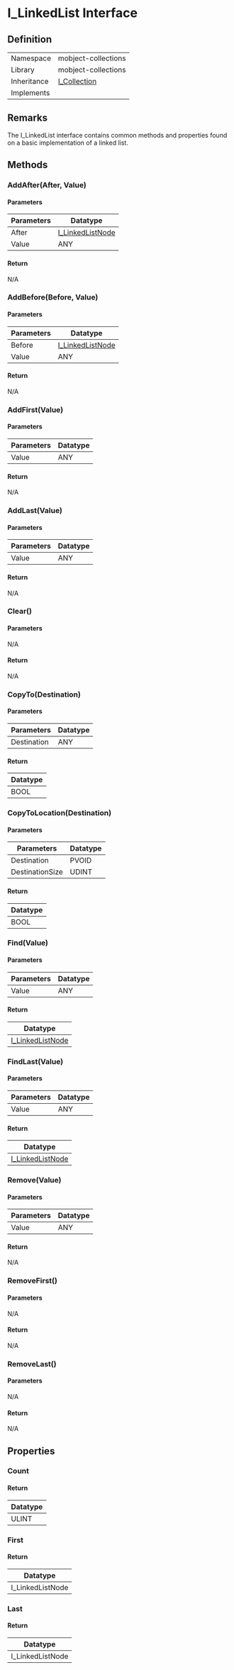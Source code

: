 # I_LinkedList Interface

## Definition

|             |                                                                                                                                                                 |
| ----------- | --------------------------------------------------------------------------------------------------------------------------------------------------------------- |
| Namespace   | mobject-collections                                                                                                                                             |
| Library     | mobject-collections                                                                                                                                             |
| Inheritance | [I_Collection](i-collection.md) |, [I_EventEmitter](https://mobject-dev-team.github.io/mobject-events/#/i-event-emitter)                                       |
| Implements  |                                                                                                                                                                 |

## Remarks

The I_LinkedList interface contains common methods and properties found on a basic implementation of a linked list.

## Methods

### AddAfter(After, Value)

#### Parameters

| Parameters | Datatype                                |
| ---------- | --------------------------------------- |
| After      | [I_LinkedListNode](i-linkedlistnode.md) |
| Value      | ANY                                     |

#### Return

N/A

### AddBefore(Before, Value)

#### Parameters

| Parameters | Datatype                                |
| ---------- | --------------------------------------- |
| Before     | [I_LinkedListNode](i-linkedlistnode.md) |
| Value      | ANY                                     |

#### Return

N/A

### AddFirst(Value)

#### Parameters

| Parameters | Datatype |
| ---------- | -------- |
| Value      | ANY      |

#### Return

N/A

### AddLast(Value)

#### Parameters

| Parameters | Datatype |
| ---------- | -------- |
| Value      | ANY      |

#### Return

N/A

### Clear()

#### Parameters

N/A

#### Return

N/A

### CopyTo(Destination)

#### Parameters

| Parameters  | Datatype |
| ----------- | -------- |
| Destination | ANY      |

#### Return

| Datatype |
| -------- |
| BOOL     |

### CopyToLocation(Destination)

#### Parameters

| Parameters      | Datatype |
| --------------- | -------- |
| Destination     | PVOID    |
| DestinationSize | UDINT    |

#### Return

| Datatype |
| -------- |
| BOOL     |

### Find(Value)

#### Parameters

| Parameters | Datatype |
| ---------- | -------- |
| Value      | ANY      |

#### Return

| Datatype                                |
| --------------------------------------- |
| [I_LinkedListNode](i-linkedlistnode.md) |

### FindLast(Value)

#### Parameters

| Parameters | Datatype |
| ---------- | -------- |
| Value      | ANY      |

#### Return

| Datatype                                |
| --------------------------------------- |
| [I_LinkedListNode](i-linkedlistnode.md) |

### Remove(Value)

#### Parameters

| Parameters | Datatype |
| ---------- | -------- |
| Value      | ANY      |

#### Return

N/A

### RemoveFirst()

#### Parameters

N/A

#### Return

N/A

### RemoveLast()

#### Parameters

N/A

#### Return

N/A

## Properties

### Count

#### Return

| Datatype |
| -------- |
| ULINT    |

### First

#### Return

| Datatype         |
| ---------------- |
| I_LinkedListNode |

### Last

#### Return

| Datatype         |
| ---------------- |
| I_LinkedListNode |
